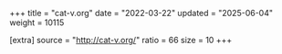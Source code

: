 +++
title = "cat-v.org"
date = "2022-03-22"
updated = "2025-06-04"
weight = 10115

[extra]
source = "http://cat-v.org/"
ratio = 66
size = 10
+++
